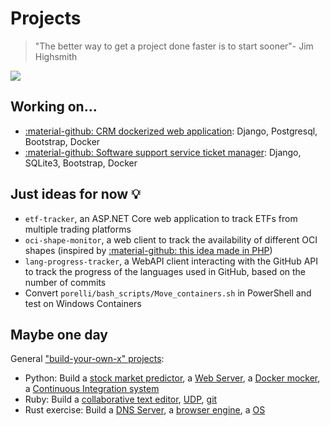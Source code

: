 # Projects

> "The better way to get a project done faster is to start sooner"- Jim Highsmith

<a href="https://www.commitstrip.com/en/?"><img src="https://www.commitstrip.com/wp-content/uploads/2014/11/Strip-Side-project-650-finalenglish.jpg"></a>

## Working on...

* [:material-github: CRM dockerized web application](https://github.com/sannae/djangocrm): Django, Postgresql, Bootstrap, Docker
* [:material-github: Software support service ticket manager](https://github.com/sannae/hotline): Django, SQLite3, Bootstrap, Docker

## Just ideas for now :bulb:

* `etf-tracker`, an ASP.NET Core web application to track ETFs from multiple trading platforms
* `oci-shape-monitor`, a web client to track the availability of different OCI shapes (inspired by [:material-github: this idea made in PHP](https://github.com/hitrov/oci-arm-host-capacity))
* `lang-progress-tracker`, a WebAPI client interacting with the GitHub API to track the progress of the languages used in GitHub, based on the number of commits
* Convert `porelli/bash_scripts/Move_containers.sh` in PowerShell and test on Windows Containers

## Maybe one day
General ["build-your-own-x" projects](https://github.com/danistefanovic/build-your-own-x):

* Python: Build a [stock market predictor](https://www.datacamp.com/community/tutorials/lstm-python-stock-market), a [Web Server](https://ruslanspivak.com/lsbaws-part1/), a [Docker mocker](https://github.com/tonybaloney/mocker), a [Continuous Integration system](http://aosabook.org/en/500L/a-continuous-integration-system.html)
* Ruby: Build a [collaborative text editor](https://www.aha.io/blog/text-editor), [UDP](https://medium.com/geckoboard-under-the-hood/how-to-build-a-network-stack-in-ruby-f73aeb1b661b), [git](https://thoughtbot.com/blog/rebuilding-git-in-ruby)
* Rust exercise: Build a [DNS Server](https://github.com/EmilHernvall/dnsguide/blob/master/README.md), a [browser engine](https://limpet.net/mbrubeck/2014/08/08/toy-layout-engine-1.html), a [OS](https://os.phil-opp.com/)

